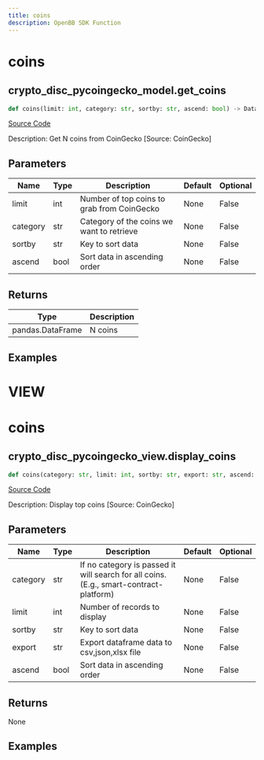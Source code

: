 ```yaml
---
title: coins
description: OpenBB SDK Function
---
```

# coins

## crypto_disc_pycoingecko_model.get_coins

```python
def coins(limit: int, category: str, sortby: str, ascend: bool) -> DataFrame:
```
[Source Code](https://github.com/OpenBB-finance/OpenBBTerminal/tree/main/openbb_terminal/cryptocurrency/discovery/pycoingecko_model.py#L120)

Description: Get N coins from CoinGecko [Source: CoinGecko]

## Parameters

| Name | Type | Description | Default | Optional |
| ---- | ---- | ----------- | ------- | -------- |
| limit | int | Number of top coins to grab from CoinGecko | None | False |
| category | str | Category of the coins we want to retrieve | None | False |
| sortby | str | Key to sort data | None | False |
| ascend | bool | Sort data in ascending order | None | False |

## Returns

| Type | Description |
| ---- | ----------- |
| pandas.DataFrame | N coins |

## Examples




# VIEW

# coins

## crypto_disc_pycoingecko_view.display_coins

```python
def coins(category: str, limit: int, sortby: str, export: str, ascend: bool) -> None:
```
[Source Code](https://github.com/OpenBB-finance/OpenBBTerminal/tree/main/openbb_terminal/cryptocurrency/discovery/pycoingecko_view.py#L34)

Description: Display top coins [Source: CoinGecko]

## Parameters

| Name | Type | Description | Default | Optional |
| ---- | ---- | ----------- | ------- | -------- |
| category | str | If no category is passed it will search for all coins. (E.g., smart-contract-platform) | None | False |
| limit | int | Number of records to display | None | False |
| sortby | str | Key to sort data | None | False |
| export | str | Export dataframe data to csv,json,xlsx file | None | False |
| ascend | bool | Sort data in ascending order | None | False |

## Returns

None

## Examples

